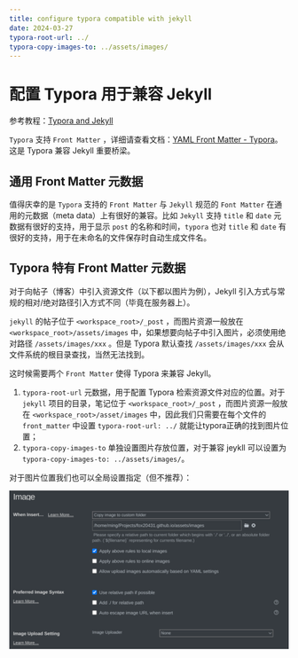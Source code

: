 ```yaml
---
title: configure typora compatible with jekyll
date: 2024-03-27
typora-root-url: ../
typora-copy-images-to: ../assets/images/
---
```


# 配置 Typora 用于兼容 Jekyll

参考教程：[Typora and Jekyll](https://jay.gooby.org/2021/01/17/typora-and-jekyll)

`Typora` 支持 `Front Matter` ，详细请查看文档：[YAML Front Matter - Typora](https://support.typora.io/YAML/)。这是 Typora 兼容 Jekyll 重要桥梁。

## 通用 Front Matter 元数据

值得庆幸的是 `Typora` 支持的 `Front Matter` 与 `Jekyll` 规范的 `Font Matter` 在通用的元数据（meta data）上有很好的兼容。比如 `Jekyll` 支持 `title` 和 `date` 元数据有很好的支持，用于显示 `post` 的名称和时间，`typora` 也对 `title` 和 `date` 有很好的支持，用于在未命名的文件保存时自动生成文件名。

## Typora 特有 Front Matter 元数据

对于向帖子（博客）中引入资源文件（以下都以图片为例），Jekyll 引入方式与常规的相对/绝对路径引入方式不同（毕竟在服务器上）。

`jekyll` 的帖子位于 `<workspace_root>/_post` ，而图片资源一般放在 `<workspace_root>/assets/images` 中，如果想要向帖子中引入图片，必须使用绝对路径 `/assets/images/xxx` 。但是 Typora 默认查找 `/assets/images/xxx` 会从文件系统的根目录查找，当然无法找到。

这时候需要两个 `Front Matter` 使得 Typora 来兼容 Jekyll。

1. `typora-root-url` 元数据，用于配置 Typora 检索资源文件对应的位置。对于 `jekyll` 项目的目录，笔记位于 `<workspace_root>/_post` ，而图片资源一般放在 `<workspace_root>/asset/images` 中，因此我们只需要在每个文件的 `front_matter` 中设置 `typora-root-url: ../` 就能让typora正确的找到图片位置；
2. `typora-copy-images-to` 单独设置图片存放位置，对于兼容 jeykll 可以设置为 `typora-copy-images-to: ../assets/images/`。

对于图片位置我们也可以全局设置指定（但不推荐）：

![image-20240327181042472](/assets/images/typora-image-setting.png)
